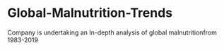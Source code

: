 # Global-Malnutrition-Trends
Company is undertaking an In-depth analysis  of global malnutritionfrom 1983-2019
